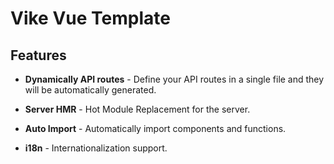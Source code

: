 # Vike Vue Template

## Features

-   **Dynamically API routes** - Define your API routes in a single file and they will be automatically generated.

-   **Server HMR** - Hot Module Replacement for the server.

-   **Auto Import** - Automatically import components and functions.

-   **i18n** - Internationalization support.
